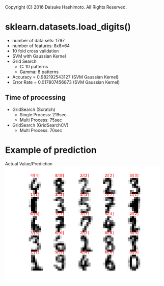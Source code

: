 Copyright (C) 2016 Daisuke Hashimoto. All Rights Reserved.
# sklearn.datasets.load_digits()
* number of data sets: 1797
* number of features: 8x8=64
* 10 fold cross validation
* SVM with Gaussian Kernel
* Grid Search
  * C: 10 patterns
  * Gamma: 8 patterns
* Accuracy = 0.982192543127 (SVM Gaussian Kernel)
* Error Rate = 0.017807456873 (SVM Gaussian Kernel)


## Time of processing
* GridSearch (Scratch)
  * Single Process: 219sec
  * Multi Process: 75sec
* GridSearch (GridSearchCV)
  * Multi Process: 70sec

# Example of prediction
Actual Value/Prediction
![result](result.png)
